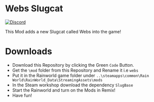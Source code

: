 # Webs Slugcat

[![Discord](https://img.shields.io/discord/723220400267591711?logo=discord&logoColor=FFFFFF&label=Discord)](https://discord.gg/WKzfcpZyAh)

This Mod adds a new Slugcat called Webs into the game!

# Downloads

* Download this Repository by clicking the Green `Code` Button.
* Get the `\mod` folder from this Repository and Rename it i.e `webs`
* Put it in the Rainworld game folder under `..\steamapps\common\Rain World\RainWorld_Data\StreamingAssets\mods`
* In the Steam workshop download the dependency `SlugBase`
* Start the Rainworld and turn on the Mods in Remix!
* Have fun!

